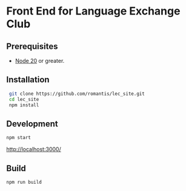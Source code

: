 # Front End for Language Exchange Club

## Prerequisites
* [Node 20](https://nodejs.org/en/) or greater.

## Installation
```bash
 git clone https://github.com/romantis/lec_site.git
 cd lec_site
 npm install
```

## Development
```bash
npm start
```
[http://localhost:3000/](http://localhost:3000/)


## Build
```bash
npm run build
```